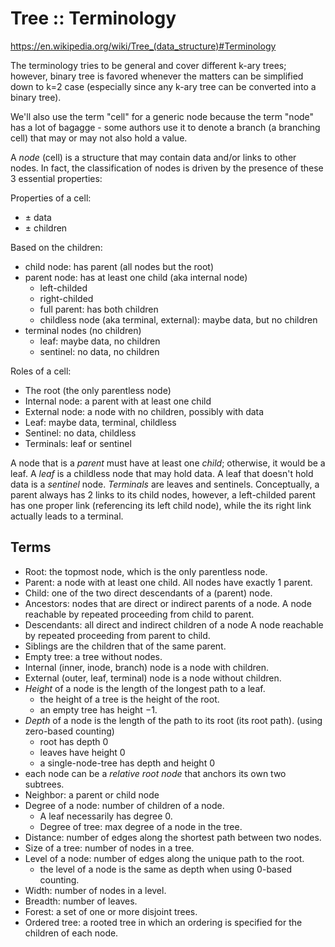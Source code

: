 # Tree :: Terminology

https://en.wikipedia.org/wiki/Tree_(data_structure)#Terminology

The terminology tries to be general and cover different k-ary trees; however, binary tree is favored whenever the matters can be simplified down to k=2 case (especially since any k-ary tree can be converted into a binary tree).

We'll also use the term "cell" for a generic node because the term "node" has a lot of bagagge - some authors use it to denote a branch (a branching cell) that may or may not also hold a value.

A *node* (cell) is a structure that may contain data and/or links to other nodes. In fact, the classification of nodes is driven by the presence of these 3 essential properties:

Properties of a cell:
- ± data
- ± children

Based on the children:
- child node: has parent (all nodes but the root)
- parent node: has at least one child (aka internal node)
  - left-childed
  - right-childed
  - full parent: has both children
  - childless node (aka terminal, external): maybe data, but no children
- terminal nodes (no children)
  - leaf: maybe data, no children
  - sentinel: no data, no children


Roles of a cell:
- The root (the only parentless node)
- Internal node: a parent with at least one child
- External node: a node with no children, possibly with data
- Leaf: maybe data, terminal, childless
- Sentinel: no data, childless
- Terminals: leaf or sentinel

A node that is a *parent* must have at least one *child*; otherwise, it would be a leaf. A *leaf* is a childless node that may hold data. A leaf that doesn't hold data is a *sentinel* node. *Terminals* are leaves and sentinels. Conceptually, a parent always has 2 links to its child nodes, however, a left-childed parent has one proper link (referencing its left child node), while the its right link actually leads to a terminal.

## Terms

- Root: the topmost node, which is the only parentless node.
- Parent: a node with at least one child. All nodes have exactly 1 parent.
- Child: one of the two direct descendants of a (parent) node.
- Ancestors: nodes that are direct or indirect parents of a node.
  A node reachable by repeated proceeding from child to parent.
- Descendants: all direct and indirect children of a node
  A node reachable by repeated proceeding from parent to child.
- Siblings are the children that of the same parent.
- Empty tree: a tree without nodes.
- Internal (inner, inode, branch) node is a node with children.
- External (outer, leaf, terminal) node is a node without children.
- *Height* of a node is the length of the longest path to a leaf.
  - the height of a tree is the height of the root.
  - an empty tree has height −1.
- *Depth* of a node is the length of the path to its root (its root path).
  (using zero-based counting)
  - root has depth 0
  - leaves have height 0
  - a single-node-tree has depth and height 0
- each node can be a *relative root node* that anchors its own two subtrees.
- Neighbor: a parent or child node
- Degree of a node: number of children of a node.
  - A leaf necessarily has degree 0.
  - Degree of tree: max degree of a node in the tree.
- Distance: number of edges along the shortest path between two nodes.
- Size of a tree: number of nodes in a tree.
- Level of a node: number of edges along the unique path to the root.
  - the level of a node is the same as depth when using 0-based counting.
- Width: number of nodes in a level.
- Breadth: number of leaves.
- Forest: a set of one or more disjoint trees.
- Ordered tree: a rooted tree in which an ordering is specified for the children of each node.
